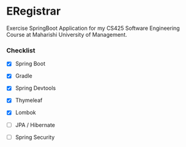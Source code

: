 # ERegistrar
Exercise SpringBoot Application for my CS425 Software Engineering Course at Maharishi University of Management.

### Checklist
* [x] Spring Boot
* [x] Gradle
* [x] Spring Devtools
* [x] Thymeleaf
* [x] Lombok
* [ ] JPA / Hibernate
* [ ] Spring Security

